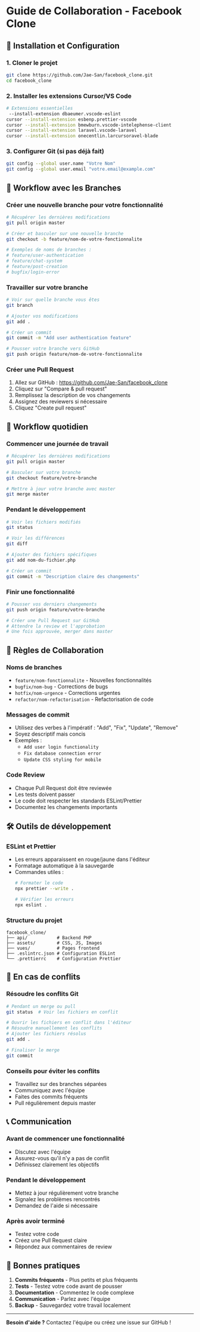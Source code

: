 # Guide de Collaboration - Facebook Clone

## 🚀 Installation et Configuration

### 1. Cloner le projet
```bash
git clone https://github.com/Jae-San/facebook_clone.git
cd facebook_clone
```

### 2. Installer les extensions Cursor/VS Code
```bash
# Extensions essentielles
 --install-extension dbaeumer.vscode-eslint
cursor --install-extension esbenp.prettier-vscode
cursor --install-extension bmewburn.vscode-intelephense-client
cursor --install-extension laravel.vscode-laravel
cursor --install-extension onecentlin.larcursoravel-blade
```

### 3. Configurer Git (si pas déjà fait)
```bash
git config --global user.name "Votre Nom"
git config --global user.email "votre.email@example.com"
```

## 🌿 Workflow avec les Branches

### Créer une nouvelle branche pour votre fonctionnalité
```bash
# Récupérer les dernières modifications
git pull origin master

# Créer et basculer sur une nouvelle branche
git checkout -b feature/nom-de-votre-fonctionnalite

# Exemples de noms de branches :
# feature/user-authentication
# feature/chat-system
# feature/post-creation
# bugfix/login-error
```

### Travailler sur votre branche
```bash
# Voir sur quelle branche vous êtes
git branch

# Ajouter vos modifications
git add .

# Créer un commit
git commit -m "Add user authentication feature"

# Pousser votre branche vers GitHub
git push origin feature/nom-de-votre-fonctionnalite
```

### Créer une Pull Request
1. Allez sur GitHub : https://github.com/Jae-San/facebook_clone
2. Cliquez sur "Compare & pull request"
3. Remplissez la description de vos changements
4. Assignez des reviewers si nécessaire
5. Cliquez "Create pull request"

## 🔄 Workflow quotidien

### Commencer une journée de travail
```bash
# Récupérer les dernières modifications
git pull origin master

# Basculer sur votre branche
git checkout feature/votre-branche

# Mettre à jour votre branche avec master
git merge master
```

### Pendant le développement
```bash
# Voir les fichiers modifiés
git status

# Voir les différences
git diff

# Ajouter des fichiers spécifiques
git add nom-du-fichier.php

# Créer un commit
git commit -m "Description claire des changements"
```

### Finir une fonctionnalité
```bash
# Pousser vos derniers changements
git push origin feature/votre-branche

# Créer une Pull Request sur GitHub
# Attendre la review et l'approbation
# Une fois approuvée, merger dans master
```

## 🎯 Règles de Collaboration

### Noms de branches
- `feature/nom-fonctionnalite` - Nouvelles fonctionnalités
- `bugfix/nom-bug` - Corrections de bugs
- `hotfix/nom-urgence` - Corrections urgentes
- `refactor/nom-refactorisation` - Refactorisation de code

### Messages de commit
- Utilisez des verbes à l'impératif : "Add", "Fix", "Update", "Remove"
- Soyez descriptif mais concis
- Exemples :
  - `Add user login functionality`
  - `Fix database connection error`
  - `Update CSS styling for mobile`

### Code Review
- Chaque Pull Request doit être reviewée
- Les tests doivent passer
- Le code doit respecter les standards ESLint/Prettier
- Documentez les changements importants

## 🛠️ Outils de développement

### ESLint et Prettier
- Les erreurs apparaissent en rouge/jaune dans l'éditeur
- Formatage automatique à la sauvegarde
- Commandes utiles :
  ```bash
  # Formater le code
  npx prettier --write .
  
  # Vérifier les erreurs
  npx eslint .
  ```

### Structure du projet
```
facebook_clone/
├── api/           # Backend PHP
├── assets/        # CSS, JS, Images
├── vues/          # Pages frontend
├── .eslintrc.json # Configuration ESLint
└── .prettierrc    # Configuration Prettier
```

## 🚨 En cas de conflits

### Résoudre les conflits Git
```bash
# Pendant un merge ou pull
git status  # Voir les fichiers en conflit

# Ouvrir les fichiers en conflit dans l'éditeur
# Résoudre manuellement les conflits
# Ajouter les fichiers résolus
git add .

# Finaliser le merge
git commit
```

### Conseils pour éviter les conflits
- Travaillez sur des branches séparées
- Communiquez avec l'équipe
- Faites des commits fréquents
- Pull régulièrement depuis master

## 📞 Communication

### Avant de commencer une fonctionnalité
- Discutez avec l'équipe
- Assurez-vous qu'il n'y a pas de conflit
- Définissez clairement les objectifs

### Pendant le développement
- Mettez à jour régulièrement votre branche
- Signalez les problèmes rencontrés
- Demandez de l'aide si nécessaire

### Après avoir terminé
- Testez votre code
- Créez une Pull Request claire
- Répondez aux commentaires de review

## 🎉 Bonnes pratiques

1. **Commits fréquents** - Plus petits et plus fréquents
2. **Tests** - Testez votre code avant de pousser
3. **Documentation** - Commentez le code complexe
4. **Communication** - Parlez avec l'équipe
5. **Backup** - Sauvegardez votre travail localement

---

**Besoin d'aide ?** Contactez l'équipe ou créez une issue sur GitHub ! 